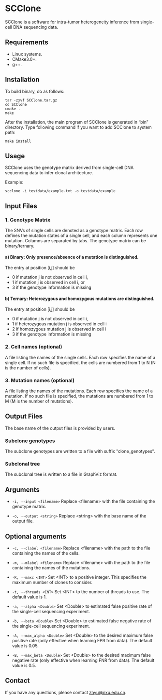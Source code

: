 # SCClone

SCClone is a software for intra-tumor heterogeneity inference from single-cell DNA sequencing data.

## Requirements

* Linux systems.
* CMake3.0+.
* g++.

## Installation

To build binary, do as follows:

```
tar -zxvf SCClone.tar.gz
cd SCClone
cmake .
make
```

After the installation, the main program of SCClone is generated in “bin” directory. Type following command if you want to add SCClone to system path:
```
make install
```

## Usage

SCClone uses the genotype matrix derived from single-cell DNA sequencing data to infer clonal architecture.

Example:

```
scclone -i testdata/example.txt -o testdata/example
```

## Input Files

### 1. Genotype Matrix

The SNVs of single cells are denoted as a genotype matrix. Each row defines the mutation states of a single cell, and each column represents one mutation. Columns are separated by tabs. The genotype matrix can be binary/ternary.

#### a) Binary: Only presence/absence of a mutation is distinguished.
The entry at position [i,j] should be

* 0 if mutation j is not observed in cell i,
* 1 if mutation j is observed in cell i, or
* 3 if the genotype information is missing

#### b) Ternary: Heterozygous and homozygous mutations are distinguished.
The entry at position [i,j] should be

* 0 if mutation j is not observed in cell i,
* 1 if heterozygous mutation j is observed in cell i
* 2 if homozygous mutation j is observed in cell i
* 3 if the genotype information is missing

### 2. Cell names (optional)

A file listing the names of the single cells. Each row specifies the name of a single cell.
If no such file is specified, the cells are numbered from 1 to N (N is the number of cells).

### 3. Mutation names (optional)

A file listing the names of the mutations. Each row specifies the name of a mutation.
If no such file is specified, the mutations are numbered from 1 to M (M is the number of mutations).

## Output Files

The base name of the output files is provided by users.

### Subclone genotypes

The subclone genotypes are written to a file with suffix "clone_genotypes".

### Subclonal tree

The subclonal tree is written to a file in GraphViz format.

## Arguments

* `-i, --input <filename>` Replace \<filename\> with the file containing the genotype matrix.

* `-o, --output <string>` Replace \<string\> with the base name of the output file.

## Optional arguments

* `-c, --clabel <filename>` Replace \<filename\> with the path to the file containing the names of the cells.

* `-m, --mlabel <filename>` Replace \<filename\> with the path to the file containing the names of the mutations.

* `-K, --maxc <INT>` Set \<INT\> to a positive integer. This specifies the maximum number of clones to consider.

* `-t, --threads <INT>`  Set \<INT\> to the number of threads to use. The default value is 1.

* `-a, --alpha <Double>` Set \<Double\> to estimated false positive rate of the single-cell sequencing experiment.

* `-b, --beta <Double>` Set \<Double\> to estimated false negative rate of the single-cell sequencing experiment.

* `-A, --max_alpha <Double>`  Set \<Double\> to the desired maximum false positive rate (only effective when learning FPR from data). The default value is 0.05.

* `-B, --max_beta <Double>`  Set \<Double\> to the desired maximum false negative rate (only effective when learning FNR from data). The default value is 0.5.

## Contact

If you have any questions, please contact zhyu@nxu.edu.cn.